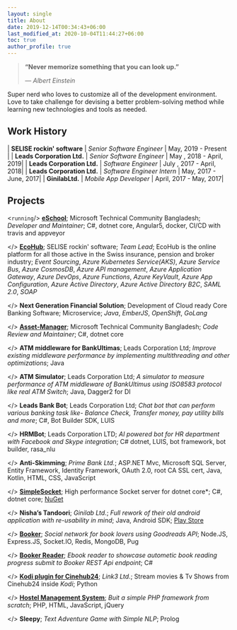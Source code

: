```yaml
---
layout: single
title: About
date: 2019-12-14T00:34:43+06:00
last_modified_at: 2020-10-04T11:44:27+06:00
toc: true
author_profile: true
---
```


> **“Never memorize something that you can look up.”**
>
> *― Albert Einstein*

Super nerd who loves to customize all of the development environment. Love to take challenge for devising a better problem-solving method while learning new technologies and tools as needed.

## Work History

| **SELISE rockin' software** | *Senior Software Engineer* | May, 2019 - Present |
| **Leads Corporation Ltd.** | *Senior Software Engineer* | May , 2018 - April, 2019|
| **Leads Corporation Ltd.** | *Software Engineer* | July , 2017 - April, 2018|
| **Leads Corporation Ltd.** | *Software Engineer Intern* | May, 2017 - June, 2017|
| **GinilabLtd.** | *Mobile App Developer* | April, 2017 - May, 2017|

## Projects

<`running`/> [**eSchool**](https://github.com/opencodefoundation/eschool); Microsoft Technical Community Bangladesh; *Developer and Maintainer*; C#, dotnet core, Angular5, docker, CI/CD with travis and appveyor

</> [**EcoHub**](https://www.myecohub.ch); SELISE rockin' software; *Team Lead*; EcoHub is the online platform for all those active in the Swiss insurance, pension and broker industry; *Event Sourcing*, *Azure Kubernetes Service(AKS)*, *Azure Service Bus*, *Azure CosmosDB*, *Azure API management*, *Azure Application Gateway*, *Azure DevOps*, *Azure Functions*, *Azure KeyVault*, *Azure App Configuration*, *Azure Active Directory*, *Azure Active Directory B2C*, *SAML 2.0*, *SOAP*

</> **Next Generation Financial Solution**; Development of Cloud ready Core Banking Software; Microservice; *Java*, *EmberJS*,  *OpenShift*, *GoLang* 

</> [**Asset-Manager**](https://github.com/opencodefoundation/asset-manager); Microsoft Technical Community Bangladesh; *Code Review and Maintainer*; C#, dotnet core

</> **ATM middleware for BankUltimas**; Leads Corporation Ltd; *Improve existing middleware performance by implementing multithreading and other optimizations*; Java

</> **ATM Simulator**; Leads Corporation Ltd; *A simulator to measure performance of ATM middleware of BankUltimus using ISO8583 protocol like real ATM Switch*; Java, Dagger2 for DI

</> **Leads Bank Bot**; Leads Corporation Ltd; *Chat bot that can perform various banking task like- Balance Check, Transfer money, pay utility bills and more*; C#, Bot Builder SDK, LUIS

</> **HRMBot**; Leads Corporation LTD; *AI powered bot for HR department with Facebook and Skype integration*; C# dotnet, LUIS, bot framework, bot builder, rasa_nlu

</> **Anti-Skimming**; *Prime Bank Ltd.*; ASP.NET Mvc, Microsoft SQL Server, Entity Framework, Identity Framework, OAuth 2.0, root CA SSL cert, Java, Kotlin, HTML, CSS, JavaScript

</> [**SimpleSocket**](https://github.com/ratanparai/SimpleSocket); High performance Socket server for dotnet core*; C#, dotnet core; [NuGet](https://www.nuget.org/packages/Ratan.SimpleSocket/)

</> **Nisha’s Tandoori**; *Ginilab Ltd.*; *Full rework of their old android application with re-usability in mind*; Java, Android SDK; [Play Store](https://play.google.com/store/apps/details?id=com.ginilab.nishastandoori&hl=en)

</> [**Booker**](https://github.com/ratanparai/booke); *Social network for book lovers using Goodreads API*; Node.JS, Express.JS, Socket.IO, Redis, MongoDB, Pug

</> [**Booker Reader**](https://github.com/ratanparai/booker-desktop); *Ebook reader to showcase autometic book reading progress submit to Booker REST Api endpoint*; C#

</> [**Kodi plugin for Cinehub24**](https://github.com/ratanparai/cinehub24); *Link3 Ltd.*; Stream movies & Tv Shows from Cinehub24 inside *Kodi*; Python

</> [**Hostel Management System**](https://github.com/ratanparai/Hostel-Management); *Buit a simple PHP framework from scratch*; PHP, HTML, JavaScript, jQuery

</> **Sleepy**; *Text Adventure Game with Simple NLP*; Prolog
